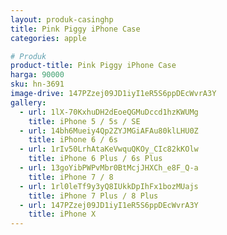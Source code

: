 ```yaml
---
layout: produk-casinghp
title: Pink Piggy iPhone Case
categories: apple

# Produk
product-title: Pink Piggy iPhone Case
harga: 90000
sku: hn-3691
image-drive: 147PZzej09JD1iyI1eR5S6ppDEcWvrA3Y
gallery:
  - url: 1lX-70KxhuDH2dEoeQGMuDccd1hzKWUMg
    title: iPhone 5 / 5s / SE
  - url: 14bh6Mueiy4Qp2ZYJMGiAFAu80klLHU0Z
    title: iPhone 6 / 6s
  - url: 1rIv50LrhAtaKeVwquQKOy_CIc82kKOlw
    title: iPhone 6 Plus / 6s Plus
  - url: 13goYibPWPvMbr0BtMcjJHXCh_e8F_Q-a
    title: iPhone 7 / 8
  - url: 1rl0leTf9y3yQ8IUkkDpIhFx1bozMUajs
    title: iPhone 7 Plus / 8 Plus
  - url: 147PZzej09JD1iyI1eR5S6ppDEcWvrA3Y
    title: iPhone X
---
```

